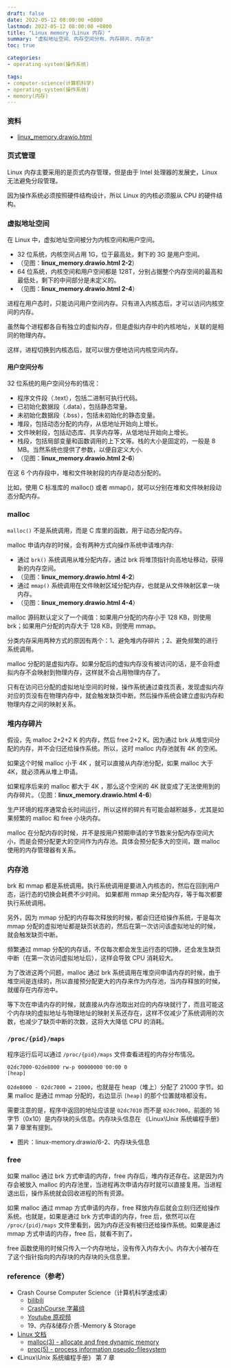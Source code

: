 ```yaml
---
draft: false
date: 2022-05-12 08:00:00 +0800
lastmod: 2022-05-12 08:00:00 +0800
title: "Linux memory（Linux 内存）"
summary: "虚拟地址空间、内存空间分布、内存碎片、内存池"
toc: true

categories:
- operating-system(操作系统)

tags:
- computer-science(计算机科学)
- operating-system(操作系统)
- memory(内存)
---
```


### 资料

- <a href="/drawio/computer-science/operating-system/memory/linux_memory.drawio.html">linux_memory.drawio.html</a>

### 页式管理

Linux 内存主要采用的是页式内存管理，但是由于 Intel 处理器的发展史，Linux 无法避免分段管理。

因为操作系统必须按照硬件结构设计，所以 Linux 的内核必须服从 CPU 的硬件结构。

### 虚拟地址空间

在 Linux 中，虚拟地址空间被分为内核空间和用户空间。

- 32 位系统，内核空间占用 1G，位于最高处，剩下的 3G 是用户空间。
- （见图：**linux_memory.drawio.html 2-2**）
- 64 位系统，内核空间和用户空间都是 128T，分别占据整个内存空间的最高和最低处，剩下的中间部分是未定义的。
- （见图：**linux_memory.drawio.html 2-4**）

进程在用户态时，只能访问用户空间内存。只有进入内核态后，才可以访问内核空间的内存。

虽然每个进程都各自有独立的虚拟内存，但是虚拟内存中的内核地址，关联的是相同的物理内存。

这样，进程切换到内核态后，就可以很方便地访问内核空间内存。

#### 用户空间分布

32 位系统的用户空间分布的情况：

- 程序文件段（.text），包括二进制可执行代码。
- 已初始化数据段（.data），包括静态常量。
- 未初始化数据段（.bss），包括未初始化的静态变量。
- 堆段，包括动态分配的内存，从低地址开始向上增长。
- 文件映射段，包括动态库、共享内存等，从低地址开始向上增长。
- 栈段，包括局部变量和函数调用的上下文等。栈的大小是固定的，一般是 8 MB。当然系统也提供了参数，以便自定义大小. 
- （见图：**linux_memory.drawio.html 2-6**）

在这 6 个内存段中，堆和文件映射段的内存是动态分配的。

比如，使用 C 标准库的 malloc() 或者 mmap()，就可以分别在堆和文件映射段动态分配内存。

### malloc

`malloc()` 不是系统调用，而是 C 库里的函数，用于动态分配内存。

malloc 申请内存的时候，会有两种方式向操作系统申请堆内存:

- 通过 `brk()` 系统调用从堆分配内存，通过 brk 将堆顶指针向高地址移动，获得新的内存空间。
- （见图：**linux_memory.drawio.html 4-2**）
- 通过 `mmap()` 系统调用在文件映射区域分配内存，也就是从文件映射区拿一块内存。
- （见图：**linux_memory.drawio.html 4-4**）

malloc 源码默认定义了一个阈值：如果用户分配的内存小于 128 KB，则使用 brk；如果用户分配的内存大于 128 KB，则使用 mmap。

分类内存采用两种方式的原因有两个：1、避免堆内存碎片；2、避免频繁的进行系统调用。

malloc 分配的是虚拟内存。如果分配后的虚拟内存没有被访问的话，是不会将虚拟内存不会映射到物理内存，这样就不会占用物理内存了。

只有在访问已分配的虚拟地址空间的时候，操作系统通过查找页表，发现虚拟内存对应的页没有在物理内存中，就会触发缺页中断。然后操作系统会建立虚拟内存和物理内存之间的映射关系。

### 堆内存碎片

假设，先 malloc 2+2+2 K 的内存，然后 free 2+2 K。因为通过 brk 从堆空间分配的内存，并不会归还给操作系统。所以，这时 malloc 内存池就有 4K 的空闲。

如果这个时候 malloc 小于 4K ，就可以直接从内存池分配，如果 malloc 大于 4K，就必须再从堆上申请。

如果程序后来的 malloc 都大于 4K ，那么这个空闲的 4K 就变成了无法使用到的内存碎片。（见图：**linux_memory.drawio.html 4-6**）

生产环境的程序通常会长时间运行，所以这样的碎片有可能会越积越多，尤其是如果频繁的 malloc 和 free 小块内存。

malloc 在分配内存的时候，并不是按用户预期申请的字节数来分配内存空间大小，而是会预分配更大的空间作为内存池。具体会预分配多大的空间，跟 malloc 使用的内存管理器有关系。

### 内存池

brk 和 mmap 都是系统调用。执行系统调用是要进入内核态的，然后在回到用户态，运行态的切换会耗费不少时间。 如果都用 mmap 来分配内存，等于每次都要执行系统调用。

另外，因为 mmap 分配的内存每次释放的时候，都会归还给操作系统，于是每次 mmap 分配的虚拟地址都是缺页状态的，然后在第一次访问该虚拟地址的时候，就会触发缺页中断。

频繁通过 mmap 分配的内存话，不仅每次都会发生运行态的切换，还会发生缺页中断（在第一次访问虚拟地址后），这样会导致 CPU 消耗较大。

为了改进这两个问题，malloc 通过 brk 系统调用在堆空间申请内存的时候，由于堆空间是连续的，所以直接预分配更大的内存来作为内存池，当内存释放的时候，就缓存在内存池中。

等下次在申请内存的时候，就直接从内存池取出对应的内存块就行了，而且可能这个内存块的虚拟地址与物理地址的映射关系还存在，这样不仅减少了系统调用的次数，也减少了缺页中断的次数，这将大大降低 CPU 的消耗。

### `/proc/{pid}/maps`

程序运行后可以通过 `/proc/{pid}/maps` 文件查看进程的内存分布情况。

```
02dc7000-02de8000 rw-p 00000000 00:00 0                                  [heap]
```

`02de8000 - 02dc7000 = 21000`，也就是在 heap（堆上）分配了 21000 字节。如果 malloc 是通过 mmap 分配的，右边显示 `[heap]` 的那个位置就啥都没有。

需要注意的是，程序中返回的地址应该是 `02dc7010` 而不是 `02dc7000`。前面的 16 字节（0x10）是内存块的头信息。内存块头信息在 《Linux\Unix 系统编程手册》 第 7 章里有提到。

- 图片：linux-memory.drawio/6-2、内存块头信息

### free

如果 malloc 通过 brk 方式申请的内存，free 内存后，堆内存还存在。这是因为内存会被放入 malloc 的内存池里，当进程再次申请内存时就可以直接复用。当进程退出后，操作系统就会回收进程的所有资源。

如果 malloc 通过 mmap 方式申请的内存，free 释放内存后就会立刻归还给操作系统。也就是，如果是通过 brk 方式申请的内存，free 后，依然可以在 `/proc/{pid}/maps` 文件里看到，因为内存还没有被归还给操作系统。如果是通过 mmap 方式申请的内存，free 后，就看不到了。

free 函数使用的时候只传入一个内存地址，没有传入内存大小。内存大小被存在了这个指针指向的内存块的内存块的头信息里。

### reference（参考）

- Crash Course Computer Science（计算机科学速成课）
  - [bilibili](https://www.bilibili.com/video/BV1EW411u7th)
  - [CrashCourse 字幕组](https://github.com/1c7/crash-course-computer-science-chinese)
  - [Youtube 原视频](https://www.youtube.com/playlist?list=PL8dPuuaLjXtNlUrzyH5r6jN9ulI)
  - 19、内存&储存介质-Memory & Storage
- [Linux 文档](https://man7.org/linux/man-pages/index.html)
  - [malloc(3) - allocate and free dynamic memory](https://man7.org/linux/man-pages/man3/malloc.3.html)
  - [proc(5) - process information pseudo-filesystem](https://man7.org/linux/man-pages/man5/proc.5.html)
- 《Linux\Unix 系统编程手册》 第 7 章
